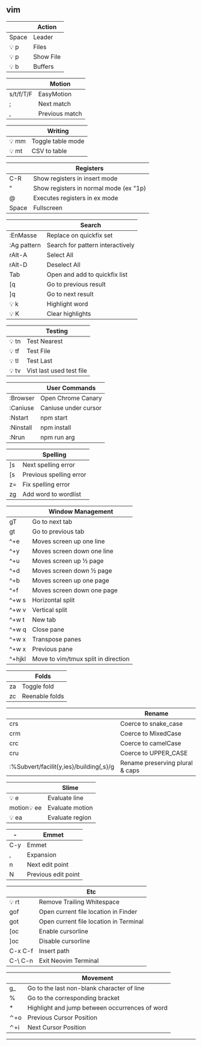 vim
---------

|       | **Action**         |
|-------|--------------------|
| Space | Leader             |
| 💡 p   | Files              |
| 💡 p   | Show File          |
| 💡 b   | Buffers            |

|           | **Motion**     |
|-----------|----------------|
| s/t/f/T/F | EasyMotion     |
| ;         | Next match     |
| ,         | Previous match |

|      | **Writing**       |
|------|-------------------|
| 💡 mm | Toggle table mode |
| 💡 mt | CSV to table      |

|       | **Registers**                          |
|-------|----------------------------------------|
| C-R   | Show registers in insert mode          |
| "     | Show registers in normal mode (ex "1p) |
| @     | Executes registers in ex mode          |
| Space | Fullscreen                             |

|             | **Search**                       |
|-------------|----------------------------------|
| :EnMasse    | Replace on quickfix set          |
| :Ag pattern | Search for pattern interactively |
| rAlt-A      | Select All                       |
| rAlt-D      | Deselect All                     |
| Tab         | Open and add to quickfix list    |
| \[q         | Go to previous result            |
| \]q         | Go to next result                |
| 💡 k         | Highlight word                   |
| 💡 K         | Clear highlights                 |

|      | **Testing**              |
|------|--------------------------|
| 💡 tn | Test Nearest             |
| 💡 tf | Test File                |
| 💡 tl | Test Last                |
| 💡 tv | Vist last used test file |

|           | **User Commands**    |
|-----------|----------------------|
| :Browser  | Open Chrome Canary   |
| :Caniuse  | Caniuse under cursor |
| :Nstart   | npm start            |
| :Ninstall | npm install          |
| :Nrun     | npm run arg          |

|    | **Spelling**            |
|----|-------------------------|
| ]s | Next spelling error     |
| [s | Previous spelling error |
| z= | Fix spelling error      |
| zg | Add word to wordlist    |

|        | **Window Management**               |
|--------|-------------------------------------|
| gT     | Go to next tab                      |
| gt     | Go to previous tab                  |
| ^+e    | Moves screen up one line            |
| ^+y    | Moves screen down one line          |
| ^+u    | Moves screen up ½ page              |
| ^+d    | Moves screen down ½ page            |
| ^+b    | Moves screen up one page            |
| ^+f    | Moves screen down one page          |
| ^+w s  | Horizontal split                    |
| ^+w v  | Vertical split                      |
| ^+w t  | New tab                             |
| ^+w q  | Close pane                          |
| ^+w x  | Transpose panes                     |
| ^+w x  | Previous pane                       |
| ^+hjkl | Move to vim/tmux split in direction |

|    | **Folds**      |
|----|----------------|
| za | Toggle fold    |
| zc | Reenable folds |

|                                         | **Rename**                      |
|-----------------------------------------|---------------------------------|
| crs                                     | Coerce to snake_case            |
| crm                                     | Coerce to MixedCase             |
| crc                                     | Coerce to camelCase             |
| cru                                     | Coerce to UPPER_CASE            |
| :%Subvert/facilit{y,ies}/building{,s}/g | Rename preserving plural & caps |

|            | **Slime**       |
|------------|-----------------|
| 💡 e        | Evaluate line   |
| motion💡 ee | Evaluate motion |
| 💡 ea       | Evaluate region |

| -   | Emmet               |
|-----|---------------------|
| C-y | Emmet               |
| ,   | Expansion           |
| n   | Next edit point     |
| N   | Previous edit point |

|          | **Etc**                                |
|----------|----------------------------------------|
| 💡 rt     | Remove Trailing Whitespace             |
| gof      | Open current file location in Finder   |
| got      | Open current file location in Terminal |
| [oc      | Enable cursorline                      |
| ]oc      | Disable cursorline                     |
| C-x C-f  | Insert path                            |
| C-\\ C-n | Exit Neovim Terminal                   |

|     | **Movement**                                   |
|-----|------------------------------------------------|
| g_  | Go to the last non-blank character of line     |
| %   | Go to the corresponding bracket                |
| *   | Highlight and jump between occurrences of word |
| ⌃+o | Previous Cursor Position                       |
| ⌃+i | Next Cursor Position                           |

***

